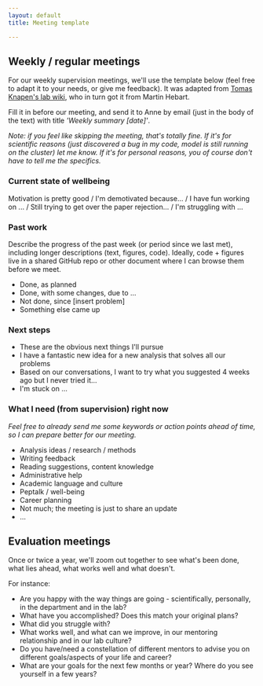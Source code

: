 ```yaml
---
layout: default
title: Meeting template

---
```


## Weekly / regular meetings

For our weekly supervision meetings, we'll use the template below (feel free to adapt it to your needs, or give me feedback). It was adapted from [Tomas Knapen's lab wiki](https://github.com/tknapen/tknapen.github.io/wiki/Meeting-template), who in turn got it from Martin Hebart.

Fill it in before our meeting, and send it to Anne by email (just in the body of the text) with title _'Weekly summary [date]'_.

_Note: if you feel like skipping the meeting, that's totally fine. If it's for scientific reasons (just discovered a bug in my code, model is still running on the cluster) let me know. If it's for personal reasons, you of course don't have to tell me the specifics._

### Current state of wellbeing
Motivation is pretty good / I'm demotivated because... / I have fun working on ... / Still trying to get over the paper rejection... / I'm struggling with ...

### Past work
Describe the progress of the past week (or period since we last met), including longer descriptions (text, figures, code). Ideally, code + figures live in a shared GitHub repo or other document where I can browse them before we meet.

- Done, as planned
- Done, with some changes, due to ...
- Not done, since [insert problem]
- Something else came up

### Next steps
- These are the obvious next things I'll pursue
- I have a fantastic new idea for a new analysis that solves all our problems
- Based on our conversations, I want to try what you suggested 4 weeks ago but I never tried it...
- I'm stuck on ...

### What I need (from supervision) right now
_Feel free to already send me some keywords or action points ahead of time, so I can prepare better for our meeting._
- Analysis ideas / research / methods
- Writing feedback
- Reading suggestions, content knowledge
- Administrative help
- Academic language and culture
- Peptalk / well-being
- Career planning
- Not much; the meeting is just to share an update
- ...

## Evaluation meetings
Once or twice a year, we'll zoom out together to see what's been done, what lies ahead, what works well and what doesn't.

For instance:
- Are you happy with the way things are going - scientifically, personally, in the department and in the lab?
- What have you accomplished? Does this match your original plans?
- What did you struggle with?
- What works well, and what can we improve, in our mentoring relationship and in our lab culture? 
- Do you have/need a constellation of different mentors to advise you on different goals/aspects of your life and career?
- What are your goals for the next few months or year? Where do you see yourself in a few years?
